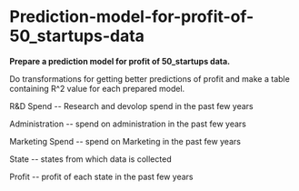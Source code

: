 # **Prediction-model-for-profit-of-50_startups-data**

**Prepare a prediction model for profit of 50_startups data.**

Do transformations for getting better predictions of profit and make a table containing R^2 value for each prepared model.

R&D Spend -- Research and devolop spend in the past few years

Administration -- spend on administration in the past few years

Marketing Spend -- spend on Marketing in the past few years

State -- states from which data is collected

Profit  -- profit of each state in the past few years
